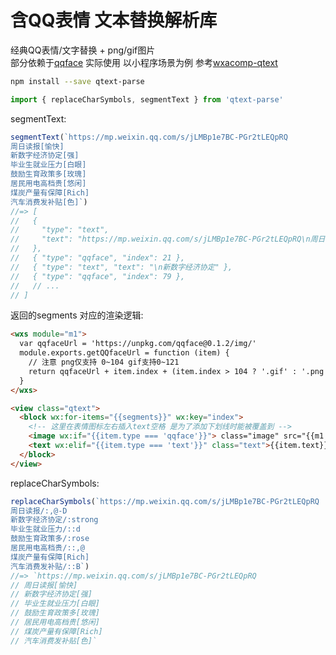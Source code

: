 # 含QQ表情 文本替换解析库

经典QQ表情/文字替换 + png/gif图片<br> 部分依赖于[qqface](https://github.com/fritx/qqface)
实际使用 以小程序场景为例 参考[wxacomp-qtext](https://github.com/we-digest/wxacomp-qtext)

```sh
npm install --save qtext-parse
```

```js
import { replaceCharSymbols, segmentText } from 'qtext-parse'
```

segmentText:

```js
segmentText(`https://mp.weixin.qq.com/s/jLMBp1e7BC-PGr2tLEQpRQ
周日读报[愉快]
新数字经济协定[强]
毕业生就业压力[白眼]
鼓励生育政策多[玫瑰]
居民用电高档贵[悠闲]
煤炭产量有保障[Rich]
汽车消费发补贴[色]`)
//=> [
//   {
//     "type": "text",
//     "text": "https://mp.weixin.qq.com/s/jLMBp1e7BC-PGr2tLEQpRQ\n周日读报",
//   },
//   { "type": "qqface", "index": 21 },
//   { "type": "text", "text": "\n新数字经济协定" },
//   { "type": "qqface", "index": 79 },
//   // ...
// ]
```

返回的segments 对应的渲染逻辑:

```html
<wxs module="m1">
  var qqfaceUrl = 'https://unpkg.com/qqface@0.1.2/img/'
  module.exports.getQQfaceUrl = function (item) {
    // 注意 png仅支持 0~104 gif支持0~121
    return qqfaceUrl + item.index + (item.index > 104 ? '.gif' : '.png')
  }
</wxs>

<view class="qtext">
  <block wx:for-items="{{segments}}" wx:key="index">
    <!-- 这里在表情图标左右插入text空格 是为了添加下划线时能被覆盖到 -->
    <image wx:if="{{item.type === 'qqface'}}"> class="image" src="{{m1.getQQfaceUrl(item)}}"></image>
    <text wx:elif="{{item.type === 'text'}}" class="text">{{item.text}}</text>
  </block>
</view>
```

replaceCharSymbols:

```js
replaceCharSymbols(`https://mp.weixin.qq.com/s/jLMBp1e7BC-PGr2tLEQpRQ
周日读报/:,@-D
新数字经济协定/:strong
毕业生就业压力/::d
鼓励生育政策多/:rose
居民用电高档贵/::,@
煤炭产量有保障[Rich]
汽车消费发补贴/::B`)
//=> `https://mp.weixin.qq.com/s/jLMBp1e7BC-PGr2tLEQpRQ
// 周日读报[愉快]
// 新数字经济协定[强]
// 毕业生就业压力[白眼]
// 鼓励生育政策多[玫瑰]
// 居民用电高档贵[悠闲]
// 煤炭产量有保障[Rich]
// 汽车消费发补贴[色]`
```
